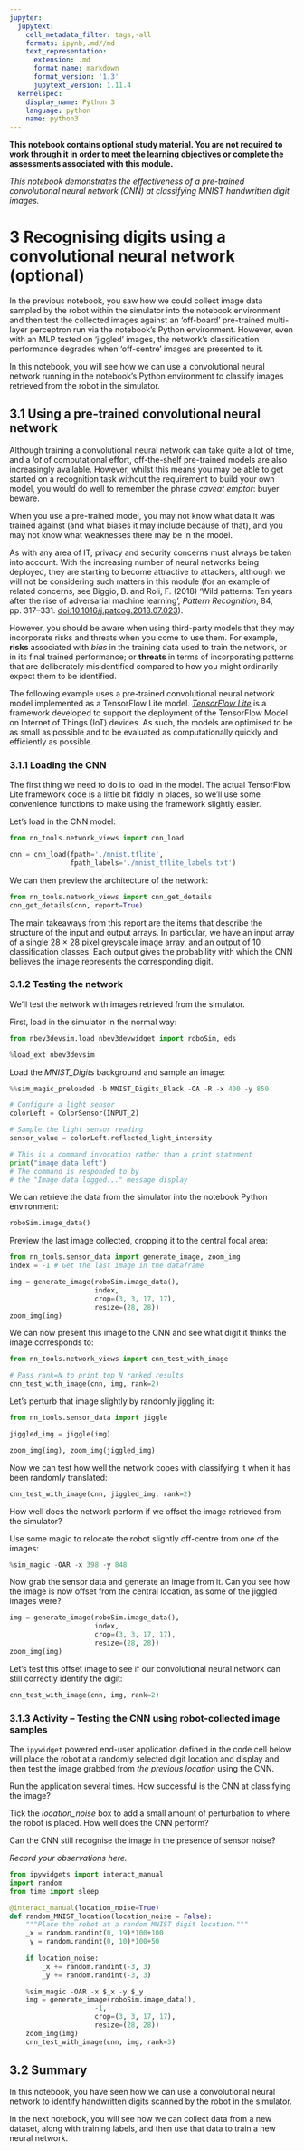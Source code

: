 ```yaml
---
jupyter:
  jupytext:
    cell_metadata_filter: tags,-all
    formats: ipynb,.md//md
    text_representation:
      extension: .md
      format_name: markdown
      format_version: '1.3'
      jupytext_version: 1.11.4
  kernelspec:
    display_name: Python 3
    language: python
    name: python3
---
```


<!-- #region tags=["alert-danger"] -->
__This notebook contains optional study material. You are not required to work through it in order to meet the learning objectives or complete the assessments associated with this module.__

*This notebook demonstrates the effectiveness of a pre-trained convolutional neural network (CNN) at classifying MNIST handwritten digit images.*
<!-- #endregion -->

# 3 Recognising digits using a convolutional neural network (optional)

In the previous notebook, you saw how we could collect image data sampled by the robot within the simulator into the notebook environment and then test the collected images against an ‘off-board’ pre-trained multi-layer perceptron run via the notebook’s Python environment. However, even with an MLP tested on ‘jiggled’ images, the network’s classification performance degrades when ‘off-centre’ images are presented to it.

In this notebook, you will see how we can use a convolutional neural network running in the notebook’s Python environment to classify images retrieved from the robot in the simulator.


## 3.1 Using a pre-trained convolutional neural network

Although training a convolutional neural network can take quite a lot of time, and a *lot* of computational effort, off-the-shelf pre-trained models are also increasingly available. However, whilst this means you may be able to get started on a recognition task without the requirement to build your own model, you would do well to remember the phrase *caveat emptor*: buyer beware.

When you use a pre-trained model, you may not know what data it was trained against (and what biases it may include because of that), and you may not know what weaknesses there may be in the model.

<!-- #region tags=["alert-warning"] -->
As with any area of IT, privacy and security concerns must always be taken into account. With the increasing number of neural networks being deployed, they are starting to become attractive to attackers, although we will not be considering such matters in this module (for an example of related concerns, see Biggio, B. and Roli, F. (2018) ‘Wild patterns: Ten years after the rise of adversarial machine learning’, *Pattern Recognition*, 84, pp.&nbsp;317–331. [doi:10.1016/j.patcog.2018.07.023](https://doi-org.libezproxy.open.ac.uk/10.1016/j.patcog.2018.07.023)).

However, you should be aware when using third-party models that they may incorporate risks and threats when you come to use them. For example, __risks__ associated with *bias* in the training data used to train the network, or in its final trained performance; or __threats__ in terms of incorporating patterns that are deliberately misidentified compared to how you might ordinarily expect them to be identified.
<!-- #endregion -->

The following example uses a pre-trained convolutional neural network model implemented as a TensorFlow Lite model. [*TensorFlow Lite*](https://www.tensorflow.org/lite/) is a framework developed to support the deployment of the TensorFlow Model on Internet of Things (IoT) devices. As such, the models are optimised to be as small as possible and to be evaluated as computationally quickly and efficiently as possible.


### 3.1.1 Loading the CNN

The first thing we need to do is to load in the model. The actual TensorFlow Lite framework code is a little bit fiddly in places, so we’ll use some convenience functions to make using the framework slightly easier.

Let’s load in the CNN model:

```python
from nn_tools.network_views import cnn_load

cnn = cnn_load(fpath='./mnist.tflite',
               fpath_labels='./mnist_tflite_labels.txt')
```

We can then preview the architecture of the network:

```python
from nn_tools.network_views import cnn_get_details
cnn_get_details(cnn, report=True)
```

The main takeaways from this report are the items that describe the structure of the input and output arrays. In particular, we have an input array of a single 28&nbsp;×&nbsp;28 pixel greyscale image array, and an output of 10 classification classes. Each output gives the probability with which the CNN believes the image represents the corresponding digit.


### 3.1.2 Testing the network

We’ll test the network with images retrieved from the simulator.

First, load in the simulator in the normal way:

```python
from nbev3devsim.load_nbev3devwidget import roboSim, eds

%load_ext nbev3devsim
```

Load the *MNIST_Digits* background and sample an image:

```python
%%sim_magic_preloaded -b MNIST_Digits_Black -OA -R -x 400 -y 850

# Configure a light sensor
colorLeft = ColorSensor(INPUT_2)

# Sample the light sensor reading
sensor_value = colorLeft.reflected_light_intensity

# This is a command invocation rather than a print statement
print("image_data left")
# The command is responded to by
# the "Image data logged..." message display
```

We can retrieve the data from the simulator into the notebook Python environment:

```python
roboSim.image_data()
```

Preview the last image collected, cropping it to the central focal area:

```python
from nn_tools.sensor_data import generate_image, zoom_img
index = -1 # Get the last image in the dataframe

img = generate_image(roboSim.image_data(),
                     index,
                     crop=(3, 3, 17, 17),
                     resize=(28, 28))
zoom_img(img)
```

We can now present this image to the CNN and see what digit it thinks the image corresponds to:

```python
from nn_tools.network_views import cnn_test_with_image

# Pass rank=N to print top N ranked results
cnn_test_with_image(cnn, img, rank=2)
```

Let’s perturb that image slightly by randomly jiggling it: 

```python
from nn_tools.sensor_data import jiggle

jiggled_img = jiggle(img)

zoom_img(img), zoom_img(jiggled_img)
```

Now we can test how well the network copes with classifying it when it has been randomly translated:

```python
cnn_test_with_image(cnn, jiggled_img, rank=2)
```

How well does the network perform if we offset the image retrieved from the simulator?

Use some magic to relocate the robot slightly off-centre from one of the images:

```python
%sim_magic -OAR -x 398 -y 848
```

Now grab the sensor data and generate an image from it. Can you see how the image is now offset from the central location, as some of the jiggled images were?

```python
img = generate_image(roboSim.image_data(),
                     index,
                     crop=(3, 3, 17, 17),
                     resize=(28, 28))
zoom_img(img)
```

Let’s test this offset image to see if our convolutional neural network can still correctly identify the digit:

```python
cnn_test_with_image(cnn, img, rank=2)
```

### 3.1.3 Activity – Testing the CNN using robot-collected image samples

The `ipywidget` powered end-user application defined in the code cell below will place the robot at a randomly selected digit location and display and then test the image grabbed from *the previous location* using the CNN.


Run the application several times. How successful is the CNN at classifying the image?

Tick the *location_noise* box to add a small amount of perturbation to where the robot is placed. How well does the CNN perform?

Can the CNN still recognise the image in the presence of sensor noise?


*Record your observations here.*

```python
from ipywidgets import interact_manual
import random
from time import sleep

@interact_manual(location_noise=True)
def random_MNIST_location(location_noise = False):
    """Place the robot at a random MNIST digit location."""
    _x = random.randint(0, 19)*100+100
    _y = random.randint(0, 10)*100+50
    
    if location_noise:
        _x += random.randint(-3, 3)
        _y += random.randint(-3, 3)

    %sim_magic -OAR -x $_x -y $_y
    img = generate_image(roboSim.image_data(),
                     -1,
                     crop=(3, 3, 17, 17),
                     resize=(28, 28))
    zoom_img(img)
    cnn_test_with_image(cnn, img, rank=3)
```

## 3.2 Summary

In this notebook, you have seen how we can use a convolutional neural network to identify handwritten digits scanned by the robot in the simulator.

In the next notebook, you will see how we can collect data from a new dataset, along with training labels, and then use that data to train a new neural network.
